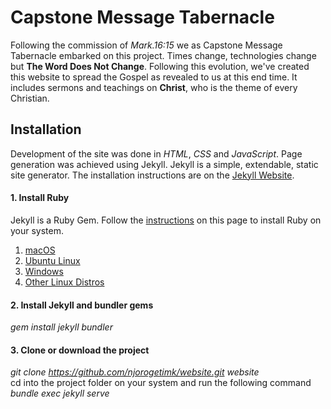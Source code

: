 # Capstone Message Tabernacle
Following the commission of _Mark.16:15_ we as Capstone Message Tabernacle embarked on this project. Times change, technologies change but __The Word Does Not Change__. Following this evolution, we've created this website to spread the Gospel as revealed to us at this end time. It includes sermons and teachings on __Christ__, who is the theme of every Christian.

## Installation
Development of the site was done in _HTML_, _CSS_ and _JavaScript_. Page generation was achieved using Jekyll. Jekyll is a simple, extendable, static site generator. The installation instructions are on the [Jekyll Website](https://jekyllrb.com/docs/).

#### 1. Install Ruby
Jekyll is a Ruby Gem. Follow the [instructions](https://jekyllrb.com/docs/installation/) on this page to install Ruby on your system.
1. [macOS](https://jekyllrb.com/docs/installation/macos/)
2. [Ubuntu Linux](https://jekyllrb.com/docs/installation/ubuntu/)
3. [Windows](https://jekyllrb.com/docs/installation/windows/)
4. [Other Linux Distros](https://jekyllrb.com/docs/installation/other-linux/)

#### 2. Install Jekyll and bundler gems
_gem install jekyll bundler_

#### 3. Clone or download the project
_git clone https://github.com/njorogetimk/website.git website_  
cd into the project folder on your system and run the following command  
_bundle exec jekyll serve_
